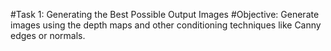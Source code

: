 
#Task 1: Generating the Best Possible Output Images
#Objective: Generate images using the depth maps and other conditioning techniques like Canny edges or normals.
